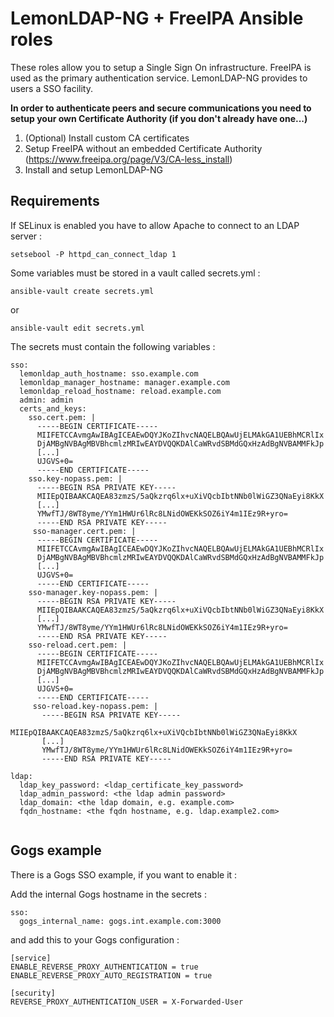 LemonLDAP-NG + FreeIPA Ansible roles
==============================

These roles allow you to setup a Single Sign On infrastructure. FreeIPA is used as the primary authentication service. LemonLDAP-NG provides to users a SSO facility.

**In order to authenticate peers and secure communications you need to setup your own Certificate Authority (if you don't already have one...)**

1. (Optional) Install custom CA certificates
2. Setup FreeIPA without an embedded Certificate Authority (https://www.freeipa.org/page/V3/CA-less_install)
3. Install and setup LemonLDAP-NG

Requirements
------------

If SELinux is enabled you have to allow Apache to connect to an LDAP server :

```
setsebool -P httpd_can_connect_ldap 1
```

Some variables must be stored in a vault called secrets.yml :

```
ansible-vault create secrets.yml
```
or
```
ansible-vault edit secrets.yml
```
The secrets must contain the following variables :
```
sso:
  lemonldap_auth_hostname: sso.example.com
  lemonldap_manager_hostname: manager.example.com
  lemonldap_reload_hostname: reload.example.com
  admin: admin
  certs_and_keys:
    sso.cert.pem: |
      -----BEGIN CERTIFICATE-----
      MIIFETCCAvmgAwIBAgICEAEwDQYJKoZIhvcNAQELBQAwUjELMAkGA1UEBhMCRlIx
      DjAMBgNVBAgMBVBhcmlzMRIwEAYDVQQKDAlCaWRvdSBMdGQxHzAdBgNVBAMMFkJp
      [...]
      UJGVS+0=
      -----END CERTIFICATE-----
    sso.key-nopass.pem: |
      -----BEGIN RSA PRIVATE KEY-----
      MIIEpQIBAAKCAQEA83zmzS/5aQkzrq6lx+uXiVQcbIbtNNb0lWiGZ3QNaEyi8KkX
      [...]
      YMwfTJ/8WT8yme/YYm1HWUr6lRc8LNidOWEKkSOZ6iY4m1IEz9R+yro=
      -----END RSA PRIVATE KEY-----
     sso-manager.cert.pem: |
      -----BEGIN CERTIFICATE-----
      MIIFETCCAvmgAwIBAgICEAEwDQYJKoZIhvcNAQELBQAwUjELMAkGA1UEBhMCRlIx
      DjAMBgNVBAgMBVBhcmlzMRIwEAYDVQQKDAlCaWRvdSBMdGQxHzAdBgNVBAMMFkJp
      [...]
      UJGVS+0=
      -----END CERTIFICATE-----
    sso-manager.key-nopass.pem: |
      -----BEGIN RSA PRIVATE KEY-----
      MIIEpQIBAAKCAQEA83zmzS/5aQkzrq6lx+uXiVQcbIbtNNb0lWiGZ3QNaEyi8KkX
      [...]
      YMwfTJ/8WT8yme/YYm1HWUr6lRc8LNidOWEKkSOZ6iY4m1IEz9R+yro=
      -----END RSA PRIVATE KEY-----
    sso-reload.cert.pem: |
      -----BEGIN CERTIFICATE-----
      MIIFETCCAvmgAwIBAgICEAEwDQYJKoZIhvcNAQELBQAwUjELMAkGA1UEBhMCRlIx
      DjAMBgNVBAgMBVBhcmlzMRIwEAYDVQQKDAlCaWRvdSBMdGQxHzAdBgNVBAMMFkJp
      [...]
      UJGVS+0=
      -----END CERTIFICATE-----
     sso-reload.key-nopass.pem: |
       -----BEGIN RSA PRIVATE KEY-----
       MIIEpQIBAAKCAQEA83zmzS/5aQkzrq6lx+uXiVQcbIbtNNb0lWiGZ3QNaEyi8KkX
       [...]
       YMwfTJ/8WT8yme/YYm1HWUr6lRc8LNidOWEKkSOZ6iY4m1IEz9R+yro=
       -----END RSA PRIVATE KEY-----

ldap:
  ldap_key_password: <ldap_certificate_key_password>
  ldap_admin_password: <the ldap admin password>
  ldap_domain: <the ldap domain, e.g. example.com>
  fqdn_hostname: <the fqdn hostname, e.g. ldap.example2.com>


```

Gogs example
-------------

There is a Gogs SSO example, if you want to enable it :

Add the internal Gogs hostname in the secrets :

```
sso:
  gogs_internal_name: gogs.int.example.com:3000
```

and add this to your Gogs configuration :

```
[service]
ENABLE_REVERSE_PROXY_AUTHENTICATION = true
ENABLE_REVERSE_PROXY_AUTO_REGISTRATION = true

[security]
REVERSE_PROXY_AUTHENTICATION_USER = X-Forwarded-User
```
